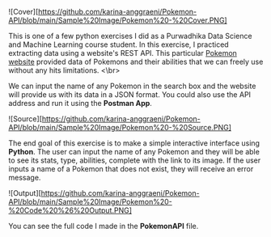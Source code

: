![Cover][https://github.com/karina-anggraeni/Pokemon-API/blob/main/Sample%20Image/Pokemon%20-%20Cover.PNG]

This is one of a few python exercises I did as a Purwadhika Data Science and Machine Learning course student. In this exercise, I practiced extracting data using a website's REST API.
This particular [Pokemon website](https://pokeapi.co/) provided data of Pokemons and their abilities that we can freely use without any hits limitations. <\br>

We can input the name of any Pokemon in the search box and the website will provide us with its data in a JSON format. You could also use the API address and run it using the **Postman App**.

![Source][https://github.com/karina-anggraeni/Pokemon-API/blob/main/Sample%20Image/Pokemon%20-%20Source.PNG]

The end goal of this exercise is to make a simple interactive interface using **Python**. The user can input the name of any Pokemon and they will be able to see its stats, type, abilities, complete with the link to its image.
If the user inputs a name of a Pokemon that does not exist, they will receive an error message.

![Output][https://github.com/karina-anggraeni/Pokemon-API/blob/main/Sample%20Image/Pokemon%20-%20Code%20%26%20Output.PNG]

You can see the full code I made in the **PokemonAPI** file.
